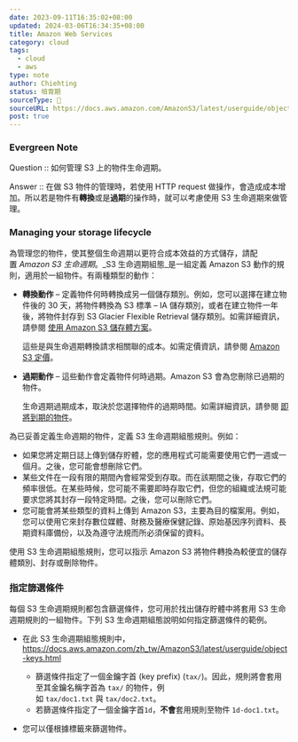 ```yaml
---
date: 2023-09-11T16:35:02+08:00
updated: 2024-03-06T16:34:35+08:00
title: Amazon Web Services
category: cloud
tags:
  - cloud
  - aws
type: note
author: Chiehting
status: 培育期
sourceType: 📜️
sourceURL: https://docs.aws.amazon.com/AmazonS3/latest/userguide/object-lifecycle-mgmt.html
post: true
---
```


### Evergreen Note

Question :: 如何管理 S3 上的物件生命週期。

Answer :: 在做 S3 物件的管理時，若使用 HTTP request 做操作，會造成成本增加。所以若是物件有**轉換**或是**過期**的操作時，就可以考慮使用 S3 生命週期來做管理。

<!--more-->

### Managing your storage lifecycle

為管理您的物件，使其整個生命週期以更符合成本效益的方式儲存，請配置 _Amazon S3 生命週期_。_S3 生命週期組態_是一組定義 Amazon S3 動作的規則，適用於一組物件。有兩種類型的動作：

- **轉換動作** – 定義物件何時轉換成另一個儲存類別。例如，您可以選擇在建立物件後的 30 天，將物件轉換為 S3 標準 – IA 儲存類別，或者在建立物件一年後，將物件封存到 S3 Glacier Flexible Retrieval 儲存類別。如需詳細資訊，請參閱 [使用 Amazon S3 儲存體方案](https://docs.aws.amazon.com/zh_tw/AmazonS3/latest/userguide/storage-class-intro.html)。
    
    這些是與生命週期轉換請求相關聯的成本。如需定價資訊，請參閱 [Amazon S3 定價](https://aws.amazon.com/s3/pricing/)。
    
- **過期動作** – 這些動作會定義物件何時過期。Amazon S3 會為您刪除已過期的物件。
    
    生命週期過期成本，取決於您選擇物件的過期時間。如需詳細資訊，請參閱 [即將到期的物件](https://docs.aws.amazon.com/zh_tw/AmazonS3/latest/userguide/lifecycle-expire-general-considerations.html)。

為已妥善定義生命週期的物件，定義 S3 生命週期組態規則。例如：

- 如果您將定期日誌上傳到儲存貯體，您的應用程式可能需要使用它們一週或一個月。之後，您可能會想刪除它們。
- 某些文件在一段有限的期間內會經常受到存取。而在該期間之後，存取它們的頻率很低。在某些時候，您可能不需要即時存取它們，但您的組織或法規可能要求您將其封存一段特定時間。之後，您可以刪除它們。
- 您可能會將某些類型的資料上傳到 Amazon S3，主要為目的檔案用。例如，您可以使用它來封存數位媒體、財務及醫療保健記錄、原始基因序列資料、長期資料庫備份，以及為遵守法規而所必須保留的資料。

使用 S3 生命週期組態規則，您可以指示 Amazon S3 將物件轉換為較便宜的儲存體類別、封存或刪除物件。

### 指定篩選條件

每個 S3 生命週期規則都包含篩選條件，您可用於找出儲存貯體中將套用 S3 生命週期規則的一組物件。下列 S3 生命週期組態說明如何指定篩選條件的範例。

- 在此 S3 生命週期組態規則中，https://docs.aws.amazon.com/zh_tw/AmazonS3/latest/userguide/object-keys.html
   - 篩選條件指定了一個金鑰字首 (key prefix) (`tax/`)。因此，規則將會套用至其金鑰名稱字首為 `tax/` 的物件，例如 `tax/doc1.txt` 與 `tax/doc2.txt`。
   - 若篩選條件指定了一個金鑰字首`1d`，**不會**套用規則至物件 `1d-doc1.txt`。

- 您可以僅根據標籤來篩選物件。
